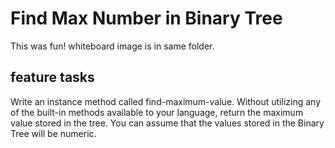 # Find Max Number in Binary Tree
This was fun! 
whiteboard image is in same folder.

## feature tasks
Write an instance method called find-maximum-value. Without utilizing any of the built-in methods available to your language, return the maximum value stored in the tree. You can assume that the values stored in the Binary Tree will be numeric.